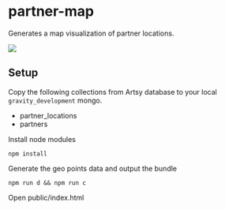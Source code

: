 # partner-map
Generates a map visualization of partner locations.

![](https://s3.amazonaws.com/f.cl.ly/items/022d3b2M0Y0T2n1k192k/cimg.jpg)

## Setup

Copy the following collections from Artsy database to your local `gravity_development` mongo.

* partner_locations
* partners

Install node modules

`npm install`

Generate the geo points data and output the bundle

`npm run d && npm run c`

Open public/index.html
